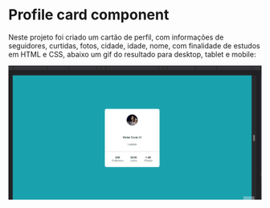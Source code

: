 # Profile card component
Neste projeto foi criado um cartão de perfil, com informações de seguidores, curtidas, fotos, cidade, idade, nome, com finalidade de estudos em HTML e CSS, abaixo um gif do resultado para desktop, tablet e mobile:

<img src="./design/profile-card-component.gif" alt="gif com responsividade do projeto">